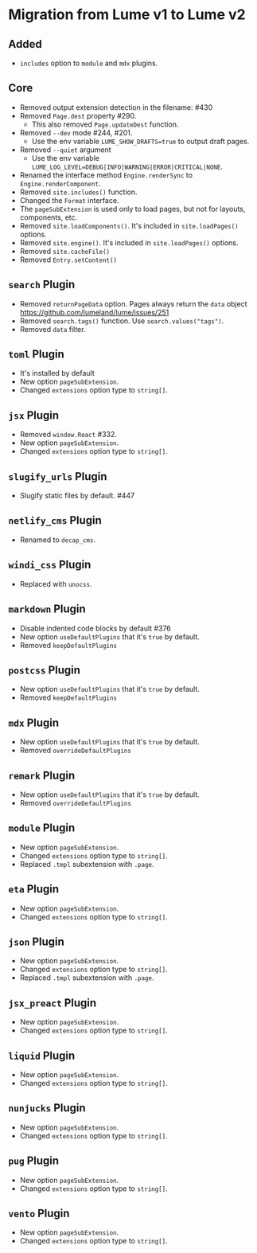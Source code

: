# Migration from Lume v1 to Lume v2

## Added

- `includes` option to `module` and `mdx` plugins.

## Core

- Removed output extension detection in the filename: #430
- Removed `Page.dest` property #290.
  - This also removed `Page.updateDest` function.
- Removed `--dev` mode #244, #201.
  - Use the env variable `LUME_SHOW_DRAFTS=true` to output draft pages.
- Removed `--quiet` argument
  - Use the env variable
    `LUME_LOG_LEVEL=DEBUG|INFO|WARNING|ERROR|CRITICAL|NONE`.
- Renamed the interface method `Engine.renderSync` to `Engine.renderComponent`.
- Removed `site.includes()` function.
- Changed the `Format` interface.
- The `pageSubExtension` is used only to load pages, but not for layouts,
  components, etc.
- Removed `site.loadComponents()`. It's included in `site.loadPages()` options.
- Removed `site.engine()`. It's included in `site.loadPages()` options.
- Removed `site.cacheFile()`
- Removed `Entry.setContent()`

## `search` Plugin

- Removed `returnPageData` option. Pages always return the `data` object
  https://github.com/lumeland/lume/issues/251
- Removed `search.tags()` function. Use `search.values("tags")`.
- Removed `data` filter.

## `toml` Plugin

- It's installed by default
- New option `pageSubExtension`.
- Changed `extensions` option type to `string[]`.

## `jsx` Plugin

- Removed `window.React` #332.
- New option `pageSubExtension`.
- Changed `extensions` option type to `string[]`.

## `slugify_urls` Plugin

- Slugify static files by default. #447

## `netlify_cms` Plugin

- Renamed to `decap_cms`.

## `windi_css` Plugin

- Replaced with `unocss`.

## `markdown` Plugin

- Disable indented code blocks by default #376
- New option `useDefaultPlugins` that it's `true` by default.
- Removed `keepDefaultPlugins`

## `postcss` Plugin

- New option `useDefaultPlugins` that it's `true` by default.
- Removed `keepDefaultPlugins`

## `mdx` Plugin

- New option `useDefaultPlugins` that it's `true` by default.
- Removed `overrideDefaultPlugins`

## `remark` Plugin

- New option `useDefaultPlugins` that it's `true` by default.
- Removed `overrideDefaultPlugins`

## `module` Plugin

- New option `pageSubExtension`.
- Changed `extensions` option type to `string[]`.
- Replaced `.tmpl` subextension with `.page`.

## `eta` Plugin

- New option `pageSubExtension`.
- Changed `extensions` option type to `string[]`.

## `json` Plugin

- New option `pageSubExtension`.
- Changed `extensions` option type to `string[]`.
- Replaced `.tmpl` subextension with `.page`.

## `jsx_preact` Plugin

- New option `pageSubExtension`.
- Changed `extensions` option type to `string[]`.

## `liquid` Plugin

- New option `pageSubExtension`.
- Changed `extensions` option type to `string[]`.

## `nunjucks` Plugin

- New option `pageSubExtension`.
- Changed `extensions` option type to `string[]`.

## `pug` Plugin

- New option `pageSubExtension`.
- Changed `extensions` option type to `string[]`.

## `vento` Plugin

- New option `pageSubExtension`.
- Changed `extensions` option type to `string[]`.
